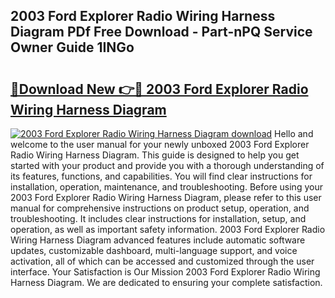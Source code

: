 ## 2003 Ford Explorer Radio Wiring Harness Diagram PDf Free Download - Part-nPQ Service Owner Guide 1INGo

# <h2><a href="http://dft478h.blite.top/?on=2003+Ford+Explorer+Radio+Wiring+Harness+Diagram">🔗Download New 👉🔴 2003 Ford Explorer Radio Wiring Harness Diagram</a></h2>

[![2003 Ford Explorer Radio Wiring Harness Diagram download](https://i.imgur.com/lujVjoI.png)](http://dft478h.blite.top/?on=2003+Ford+Explorer+Radio+Wiring+Harness+Diagram)
Hello and welcome to the user manual for your newly unboxed 2003 Ford Explorer Radio Wiring Harness Diagram. This guide is designed to help you get started with your product and provide you with a thorough understanding of its features, functions, and capabilities. You will find clear instructions for installation, operation, maintenance, and troubleshooting. Before using your 2003 Ford Explorer Radio Wiring Harness Diagram, please refer to this user manual for comprehensive instructions on product setup, operation, and troubleshooting. It includes clear instructions for installation, setup, and operation, as well as important safety information. 2003 Ford Explorer Radio Wiring Harness Diagram advanced features include automatic software updates, customizable dashboard, multi-language support, and voice activation, all of which can be accessed and customized through the user interface. Your Satisfaction is Our Mission 2003 Ford Explorer Radio Wiring Harness Diagram. We are dedicated to ensuring your complete satisfaction.
